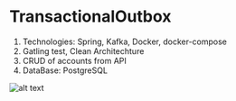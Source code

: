 # TransactionalOutbox
1. Technologies: Spring, Kafka, Docker, docker-compose
2. Gatling test, Clean Architechture
3. CRUD of accounts from API
4. DataBase: PostgreSQL

![alt text](https://microservices.io/i/patterns/data/ReliablePublication.png)
